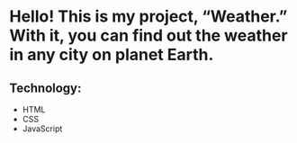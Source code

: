 # Hello! This is my project, “Weather.” With it, you can find out the weather in any city on planet Earth.
## Technology:
- HTML
- CSS
- JavaScript
